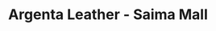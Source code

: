 ---
title: "Argenta Leather - Saima Mall"
url: /karachi/argenta-leather-saima-mall/
shop: leather
---
